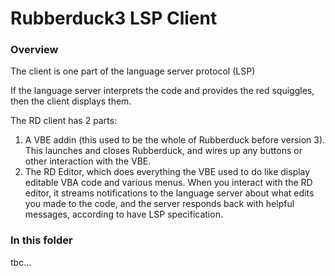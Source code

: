 # Rubberduck3 LSP Client

### Overview
The client is one part of the language server protocol (LSP)

If the language server interprets the code and provides the red squiggles, then the client displays them.

The RD client has 2 parts:
 1. A VBE addin (this used to be the whole of Rubberduck before version 3). This launches and closes Rubberduck, and wires up any buttons or other interaction with the VBE.
 2. The RD Editor, which does everything the VBE used to do like display editable VBA code and various menus. When you interact with the RD editor, it streams notifications to the language server about what edits you made to the code, and the server responds back with helpful messages, according to have LSP specification.

### In this folder
tbc...
